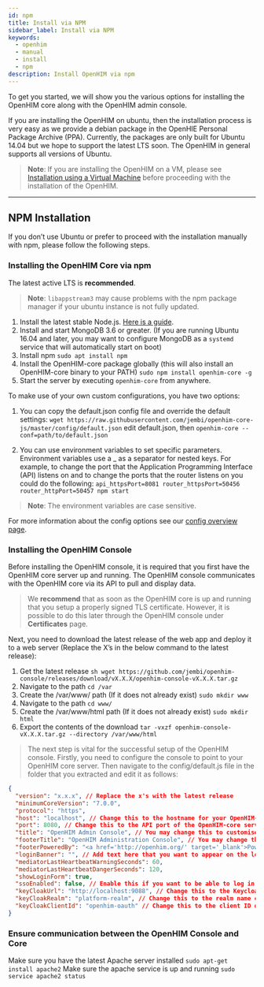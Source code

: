 ```yaml
---
id: npm
title: Install via NPM
sidebar_label: Install via NPM
keywords:
  - openhim
  - manual
  - install
  - npm
description: Install OpenHIM via npm
---
```


To get you started, we will show you the various options for installing the OpenHIM core along with the OpenHIM admin console.

If you are installing the OpenHIM on ubuntu, then the installation process is very easy as we provide a debian package in the OpenHIE Personal Package Archive (PPA). Currently, the packages are only built for Ubuntu 14.04 but we hope to support the latest LTS soon. The OpenHIM in general supports all versions of Ubuntu.

> **Note**: If you are installing the OpenHIM on a VM, please see [Installation using a Virtual Machine](#installation-using-a-virtual-machine) before proceeding with the installation of the OpenHIM.

---

## NPM Installation

If you don’t use Ubuntu or prefer to proceed with the installation manually with npm, please follow the following steps.

### Installing the OpenHIM Core via npm

The latest active LTS is **recommended**.

> **Note**: `libappstream3` may cause problems with the npm package manager if your ubuntu instance is not fully updated.

1. Install the latest stable Node.js. [Here is a guide](https://www.digitalocean.com/community/tutorials/how-to-install-node-js-on-ubuntu-18-04).
1. Install and start MongoDB 3.6 or greater. (If you are running Ubuntu 16.04 and later, you may want to configure MongoDB as a `systemd` service that will automatically start on boot)
1. Install npm `sudo apt install npm`
1. Install the OpenHIM-core package globally (this will also install an OpenHIM-core binary to your PATH) `sudo npm install openhim-core -g`
1. Start the server by executing `openhim-core` from anywhere.

To make use of your own custom configurations, you have two options:

1. You can copy the default.json config file and override the default settings: `wget https://raw.githubusercontent.com/jembi/openhim-core-js/master/config/default.json` edit default.json, then `openhim-core --conf=path/to/default.json`

1. You can use environment variables to set specific parameters. Environment variables use a \_ as a separator for nested keys. For example, to change the port that the Application Programming Interface (API) listens on and to change the ports that the router listens on you could do the following: `api_httpsPort=8081 router_httpsPort=50456 router_httpPort=50457 npm start`

> **Note**: The environment variables are case sensitive.

For more information about the config options see our [config overview page](../configuration/overview).

### Installing the OpenHIM Console

Before installing the OpenHIM console, it is required that you first have the OpenHIM core server up and running. The OpenHIM console communicates with the OpenHIM core via its API to pull and display data.

> We **recommend** that as soon as the OpenHIM core is up and running that you setup a properly signed TLS certificate. However, it is possible to do this later through the OpenHIM console under **Certificates** page.

Next, you need to download the latest release of the web app and deploy it to a web server (Replace the X’s in the below command to the latest release):

1. Get the latest release `sh wget https://github.com/jembi/openhim-console/releases/download/vX.X.X/openhim-console-vX.X.X.tar.gz`
1. Navigate to the path `cd /var`
1. Create the /var/www/ path (If it does not already exist) `sudo mkdir www`
1. Navigate to the path `cd www/`
1. Create the /var/www/html path (If it does not already exist) `sudo mkdir html`
1. Export the contents of the download `tar -vxzf openhim-console-vX.X.X.tar.gz --directory /var/www/html`

> The next step is vital for the successful setup of the OpenHIM console. Firstly, you need to configure the console to point to your OpenHIM core server. Then navigate to the config/default.js file in the folder that you extracted and edit it as follows:

```json
{
  "version": "x.x.x", // Replace the x's with the latest release
  "minimumCoreVersion": "7.0.0",
  "protocol": "https",
  "host": "localhost", // Change this to the hostname for your OpenHIM-core server (This hostname MUST be publicly accessible)
  "port": 8080, // Change this to the API port of the OpenHIM-core server, default is 8080 (This port MUST be publicly accessible)
  "title": "OpenHIM Admin Console", // You may change this to customise the title of the OpenHIM-console instance
  "footerTitle": "OpenHIM Administration Console", // You may change this to customise the footer of the OpenHIM-console instance
  "footerPoweredBy": "<a href='http://openhim.org/' target='_blank'>Powered by OpenHIM</a>",
  "loginBanner": "", // Add text here that you want to appear on the login screen, if any.
  "mediatorLastHeartbeatWarningSeconds": 60,
  "mediatorLastHeartbeatDangerSeconds": 120,
  "showLoginForm": true,
  "ssoEnabled": false, // Enable this if you want to be able to log in using SSO keycloak
  "keyCloakUrl": "http://localhost:9088", // Change this to the Keycloak URL if you enabled SSO
  "keyCloakRealm": "platform-realm", // Change this to the realm name configured in Keycloak if you enabled SSO
  "keyCloakClientId": "openhim-oauth" // Change this to the client ID of Keycloak if you enabled SSO
}
```

### Ensure communication between the OpenHIM Console and Core

Make sure you have the latest Apache server installed `sudo apt-get install apache2`
Make sure the apache service is up and running `sudo service apache2 status`
